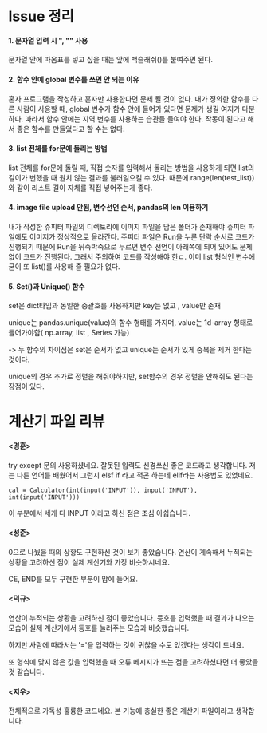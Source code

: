 # Issue 정리

#### 1. 문자열 입력 시 ", "" 사용

 문자열 안에 따옴표를 넣고 싶을 때는 앞에 백슬래쉬(\)를 붙여주면 된다.


#### 2. 함수 안에 global 변수를 쓰면 안 되는 이유
 혼자 프로그램을 작성하고 혼자만 사용한다면 문제 될 것이 없다.
 내가 정의한 함수를 다른 사람이 사용할 때, global 변수가 함수 안에 들어가 있다면 문제가 생길 여지가 다분하다.
 따라서 함수 안에는 지역 변수를 사용하는 습관들 들여야 한다.
 작동이 된다고 해서 좋은 함수를 만들었다고 할 수는 없다.


#### 3. list 전체를 for문에 돌리는 방법
 list 전체를 for문에 돌릴 때, 직접 숫자를 입력해서 돌리는 방법을 사용하게 되면 list의 길이가 변했을 때 원치 않는 결과를 불러일으킬 수 있다.
 때문에 range(len(test_list))와 같이 리스트 길이 자체를 직접 넣어주는게 좋다.


#### 4. image file upload 안됨, 변수선언 순서, pandas의 len 이용하기
 내가 작성한 쥬피터 파일의 디렉토리에 이미지 파일을 담은 폴더가 존재해야 쥬피터 파일에도 이미지가 정상적으로 올라간다.
 주피터 파일은 Run을 누른 단락 순서로 코드가 진행되기 때문에 Run을 뒤죽박죽으로 누르면 변수 선언이 아래쪽에 되어 있어도 문제 없이 코드가 진행된다. 그래서 주의하여 코드를 작성해야 한ㄷ.
 이미 list 형식인 변수에 굳이 또 list()를 사용해 줄 필요가 없다.


#### 5. Set()과 Unique() 함수

set은 dict타입과 동일한 중괄호를 사용하지만 key는 없고 , value만 존재

unique는 pandas.unique(value)의 함수 형태를 가지며, value는 1d-array 형태로 들어가야함( np.array, list , Series 가능)

-> 두 함수의 차이점은 set은 순서가 없고 unique는 순서가 있게 중복을 제거 한다는 것이다.

unique의 경우 추가로 정렬을 해줘야하지만, set함수의 경우 정렬을 안해줘도 된다는 장점이 있다.







# 계산기 파일 리뷰

#### <경훈>

try except 문의 사용하셨네요. 잘못된 입력도 신경쓰신 좋은 코드라고 생각합니다.
저는 다른 언어를 배웠어서 그런지 elsf if 라고 적곤 하는데 elif라는 사용법도 있었네요.

```
cal = Calculator(int(input('INPUT')), input('INPUT'), int(input('INPUT')))
```

이 부분에서 세개 다 INPUT 이라고 하신 점은 조심 아쉽습니다.



#### <성준>

0으로 나눴을 때의 상황도 구현하신 것이 보기 좋았습니다.
연산이 계속해서 누적되는 상황을 고려하신 점이 실제 계산기와 가장 비슷하시네요.

CE, END를 모두 구현한 부분이 맘에 들어요.



#### <덕규>

연산이 누적되는 상황을 고려하신 점이 좋았습니다.
등호를 입력했을 때 결과가 나오는 모습이 실제 계산기에서 등호를 눌러주는 모습과 비슷했습니다.

하지만 사람에 따라서는 '='을 입력하는 것이 귀찮을 수도 있겠다는 생각이 드네요.

또 형식에 맞지 않은 값을 입력했을 때 오류 메시지가 뜨는 점을 고려하셨다면 더 좋았을 것 같습니다.



#### <지우>

전체적으로 가독성 훌륭한 코드네요. 본 기능에 충실한 좋은 계산기 파일이라고 생각합니다.



